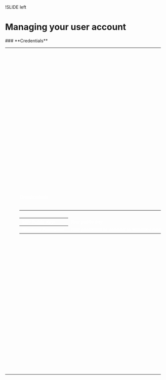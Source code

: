 !SLIDE left
# Managing your user account
<p></p>
### **Credentials**

<table style="width:100%;" cols="03">
<tr>
<td><img src="images/user_account_mgmt_02.png" height="1050" width="1200"></td>
<td>&nbsp;&nbsp;&nbsp;</td>
<td><h5 style="color:white !IMPORTANT;">
<table style="white-space:nowrap;">
<caption style="text-align:left;"><h4 style="font-size:larger;font-weight:bold;color:white !IMPORTANT;">Credentials</h4></caption>
<tr><th style="text-align:left;">&nbsp;</th></tr>
<tr><th style="text-align:left;">SSH Public Key:&nbsp;</th><td>Your public key</td></tr>
<tr><th style="text-align:left;">Windows Password:&nbsp;</th><td>Your password to connect to windows hosts</td></tr>
</table>
</h5>
</td>
</tr>
</table>